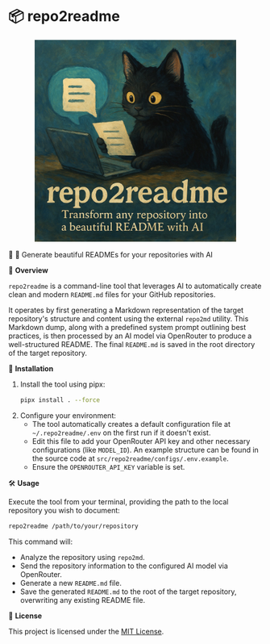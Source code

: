 # **📦 repo2readme**
<p align="center">
  <img src="logo.jpg" alt="Logo" width="400"/>
</p>


🔹 🤖 Generate beautiful READMEs for your repositories with AI

📖 **Overview**

`repo2readme` is a command-line tool that leverages AI to automatically create clean and modern `README.md` files for your GitHub repositories.

It operates by first generating a Markdown representation of the target repository's structure and content using the external `repo2md` utility. This Markdown dump, along with a predefined system prompt outlining best practices, is then processed by an AI model via OpenRouter to produce a well-structured README. The final `README.md` is saved in the root directory of the target repository.

🚀 **Installation**

1.  Install the tool using pipx:
    ```bash
    pipx install . --force
    ```
2.  Configure your environment:
    *   The tool automatically creates a default configuration file at `~/.repo2readme/.env` on the first run if it doesn't exist.
    *   Edit this file to add your OpenRouter API key and other necessary configurations (like `MODEL_ID`). An example structure can be found in the source code at `src/repo2readme/configs/.env.example`.
    *   Ensure the `OPENROUTER_API_KEY` variable is set.

🛠️ **Usage**

Execute the tool from your terminal, providing the path to the local repository you wish to document:

```bash
repo2readme /path/to/your/repository
```

This command will:
*   Analyze the repository using `repo2md`.
*   Send the repository information to the configured AI model via OpenRouter.
*   Generate a new `README.md` file.
*   Save the generated `README.md` to the root of the target repository, overwriting any existing README file.

📄 **License**

This project is licensed under the [MIT License](LICENSE).